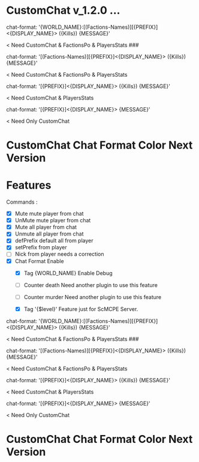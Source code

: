 CustomChat v_1.2.0 ...
============
chat-format: '{WORLD_NAME}:[(Factions-Names)][{PREFIX}]<{DISPLAY_NAME}> ({Kills}) {MESSAGE}' 

< Need CustomChat & FactionsPo & PlayersStats ###

chat-format: '[(Factions-Names)][{PREFIX}]<{DISPLAY_NAME}> ({Kills}) {MESSAGE}' 

< Need CustomChat & FactionsPo & PlayersStats 

chat-format: '[{PREFIX}]<{DISPLAY_NAME}> ({Kills}) {MESSAGE}'	

< Need CustomChat & PlayersStats 

chat-format: '[{PREFIX}]<{DISPLAY_NAME}> {MESSAGE}'	

< Need Only CustomChat

# CustomChat Chat Format Color Next Version 

# Features 
Commands :
  - [X] Mute mute player from chat
  - [X] UnMute mute player from chat
  - [X] Mute all player from chat
  - [X] Unmute all player from chat
  - [X] defPrefix default all from player
  - [X] setPrefix from player
  - [ ] Nick from player needs a correction
  - [X] Chat Format Enable
    - [X] Tag {WORLD_NAME} Enable Debug
    - [ ] Counter death  Need another plugin to use this feature
    - [ ] Counter murder Need another plugin to use this feature
    - [X] Tag '{$level}' Feature just for ScMCPE Server.




chat-format: '{WORLD_NAME}:[(Factions-Names)][{PREFIX}]<{DISPLAY_NAME}> ({Kills}) {MESSAGE}' 

< Need CustomChat & FactionsPo & PlayersStats ###

chat-format: '[(Factions-Names)][{PREFIX}]<{DISPLAY_NAME}> ({Kills}) {MESSAGE}' 

< Need CustomChat & FactionsPo & PlayersStats 

chat-format: '[{PREFIX}]<{DISPLAY_NAME}> ({Kills}) {MESSAGE}'	

< Need CustomChat & PlayersStats 

chat-format: '[{PREFIX}]<{DISPLAY_NAME}> {MESSAGE}'	

< Need Only CustomChat

# CustomChat Chat Format Color Next Version 

